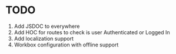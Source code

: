 # TODO

1. Add JSDOC to everywhere
2. Add HOC for routes to check is user Authenticated or Logged In
3. Add localization support
4. Workbox configuration with offline support
